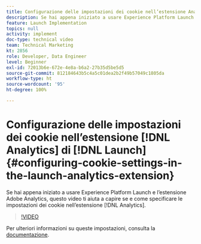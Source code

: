 ```yaml
---
title: Configurazione delle impostazioni dei cookie nell’estensione Analytics di Launch
description: Se hai appena iniziato a usare Experience Platform Launch e l’estensione Adobe Analytics, questo video ti aiuta a capire se e come specificare le impostazioni dei cookie nell’estensione Analytics.
feature: Launch Implementation
topics: null
activity: implement
doc-type: technical video
team: Technical Marketing
kt: 2856
role: Developer, Data Engineer
level: Beginner
exl-id: 72013b6e-672e-4e8a-b6a2-27b35d5be5d5
source-git-commit: 812184643b5c4a5c01dea2b2f49b57049c1805da
workflow-type: ht
source-wordcount: '95'
ht-degree: 100%

---
```


# Configurazione delle impostazioni dei cookie nell’estensione [!DNL Analytics] di [!DNL Launch] {#configuring-cookie-settings-in-the-launch-analytics-extension}

Se hai appena iniziato a usare Experience Platform Launch e l’estensione Adobe Analytics, questo video ti aiuta a capire se e come specificare le impostazioni dei cookie nell’estensione [!DNL Analytics].

>[!VIDEO](https://video.tv.adobe.com/v/27212/?quality=12&learn=on)

Per ulteriori informazioni su queste impostazioni, consulta la [documentazione](https://docs.adobelaunch.com/extension-reference/web/adobe-analytics-extension#cookies).
